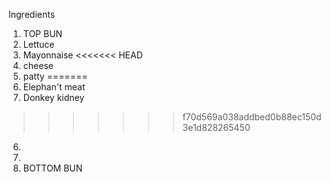Ingredients
1. TOP BUN
2. Lettuce
3. Mayonnaise
<<<<<<< HEAD
4. cheese
5. patty
=======
4. Elephan't meat
5. Donkey kidney
>>>>>>> f70d569a038addbed0b88ec150d3e1d828265450
6.
7.
8. BOTTOM BUN